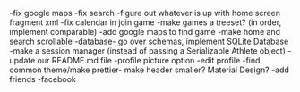 -fix google maps
-fix search
-figure out whatever is up with home screen fragment xml
-fix calendar in join game
-make games a treeset? (in order, implement comparable)
-add google maps to find game
-make home and search scrollable
-database- go over schemas, implement SQLite Database
-make a session manager (instead of passing a Serializable Athlete object)
-update our README.md file
-profile picture option
-edit profile
-find common theme/make prettier- make header smaller? Material Design?
-add friends
-facebook
